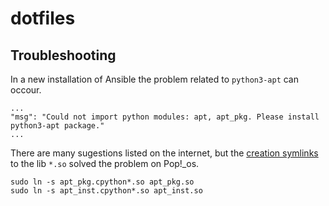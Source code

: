 # dotfiles

## Troubleshooting

In a new installation of Ansible the problem related to `python3-apt` can
occour.

```
...
"msg": "Could not import python modules: apt, apt_pkg. Please install python3-apt package."
...
```

There are many sugestions listed on the internet, but the
[creation symlinks](https://stackoverflow.com/a/69107017) to the lib `*.so`
solved the problem on Pop!_os.

```
sudo ln -s apt_pkg.cpython*.so apt_pkg.so
sudo ln -s apt_inst.cpython*.so apt_inst.so
```
